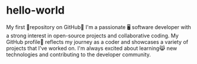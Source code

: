 # hello-world
My first 🧡repository on GitHub🖤
I'm a passionate 🖥️ software developer with a strong interest in open-source projects and collaborative coding.
My GitHub profile👑 reflects my journey as a coder and showcases a variety of projects that I've worked on.
I'm always excited about learning😹 new technologies and contributing to the developer community.
